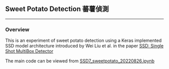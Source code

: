 ## Sweet Potato Detection  蕃薯偵測
---
### Overview  

This is an experiment of sweet potato detection using a Keras implemented SSD model architecture introduced by Wei Liu et al. in the paper [SSD: Single Shot MultiBox Detector](https://arxiv.org/abs/1512.02325)

The main code can be viewed from [SSD7_sweetpotato_20220826.ipynb](https://github.com/aipal-nchu/sweet_potato_detection/blob/master/SSD7_sweetpotato_20220826.ipynb)